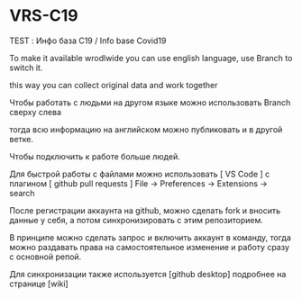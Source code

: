 # VRS-C19
 TEST : Инфо база С19 /  Info base Covid19
 
To make it available wrodlwide you can use english language, use Branch to switch it.

this way you can collect original data and work together 

Чтобы работать с людьми на другом языке можно использовать Branch сверху слева

тогда всю информацию на английском можно публиковать и в другой ветке.

Чтобы подключить к работе больше людей.

Для быстрой работы с файлами можно использовать [ VS Code ] с плагином [ github pull requests ] 
File -> Preferences -> Extensions -> search

После регистрации аккаунта на github, можно сделать fork и вносить данные у себя, 
а потом синхронизировать с этим репозиторием. 

В принципе можно сделать запрос и включить аккаунт в команду, 
тогда можно раздавать права на самостоятельное изменение и работу сразу с основной репой.

Для синхронизации также используется [github desktop]
подробнее на странице [wiki]
